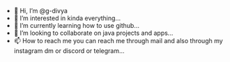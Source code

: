 - 👋 Hi, I’m @g-divya
- 👀 I’m interested in kinda everything...
- 🌱 I’m currently learning how to use github...
- 💞️ I’m looking to collaborate on java projects and apps...
- 📫 How to reach me 
you can reach me through mail and also through my instagram dm or discord or telegram...

<!---
g-divya/g-divya is a ✨ special ✨ repository because its `README.md` (this file) appears on your GitHub profile.
You can click the Preview link to take a look at your changes.
--->

